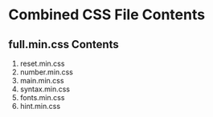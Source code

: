Combined CSS File Contents
==========================

full.min.css Contents
---------------------

1. reset.min.css
2. number.min.css
3. main.min.css
4. syntax.min.css
5. fonts.min.css
6. hint.min.css